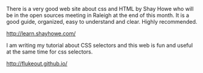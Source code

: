 There is a very good web site about css and HTML by Shay Howe who will be in the open sources meeting in Raleigh at the end of this month. It is a good guide, organized, easy to understand and clear. Highly recommended.

http://learn.shayhowe.com/


I am writing my tutorial about CSS selectors and this web is fun and useful at the same time for css selectors.

http://flukeout.github.io/
